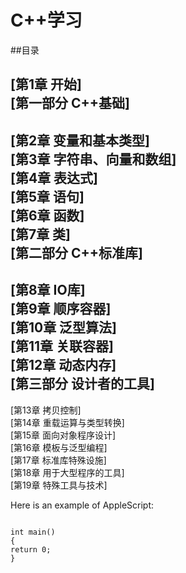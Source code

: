 C++学习
=====

##目录

[第1章 开始] <br />
[第一部分 C++基础] <br />
------
[第2章 变量和基本类型]  <br />
[第3章 字符串、向量和数组]  <br />
[第4章 表达式] <br />
[第5章 语句] <br />
[第6章 函数] <br />
[第7章 类] <br />
[第二部分 C++标准库] <br />
------
[第8章 IO库] <br />
[第9章 顺序容器] <br />
[第10章 泛型算法] <br />
[第11章 关联容器] <br />
[第12章 动态内存] <br />
[第三部分 设计者的工具] <br />
------
[第13章 拷贝控制] <br />
[第14章 重载运算与类型转换] <br />
[第15章 面向对象程序设计] <br />
[第16章 模板与泛型编程] <br />
[第17章 标准库特殊设施] <br />
[第18章 用于大型程序的工具] <br />
[第19章 特殊工具与技术] <br />

<p>Here is an example of AppleScript:</p>

<pre><code>
int main()
{
return 0;
}
</code></pre>



